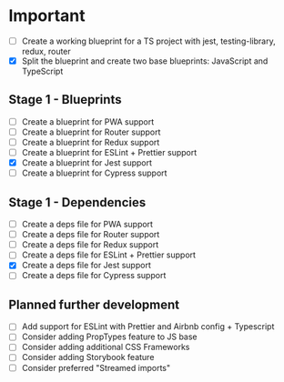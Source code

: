 # Important

- [ ] Create a working blueprint for a TS project with jest, testing-library, redux, router
- [x] Split the blueprint and create two base blueprints: JavaScript and TypeScript

## Stage 1 - Blueprints

- [ ] Create a blueprint for PWA support
- [ ] Create a blueprint for Router support
- [ ] Create a blueprint for Redux support
- [ ] Create a blueprint for ESLint + Prettier support
- [x] Create a blueprint for Jest support
- [ ] Create a blueprint for Cypress support

## Stage 1 - Dependencies

- [ ] Create a deps file for PWA support
- [ ] Create a deps file for Router support
- [ ] Create a deps file for Redux support
- [ ] Create a deps file for ESLint + Prettier support
- [x] Create a deps file for Jest support
- [ ] Create a deps file for Cypress support

## Planned further development

- [ ] Add support for ESLint with Prettier and Airbnb config + Typescript
- [ ] Consider adding PropTypes feature to JS base
- [ ] Consider adding additional CSS Frameworks
- [ ] Consider adding Storybook feature
- [ ] Consider preferred "Streamed imports"
